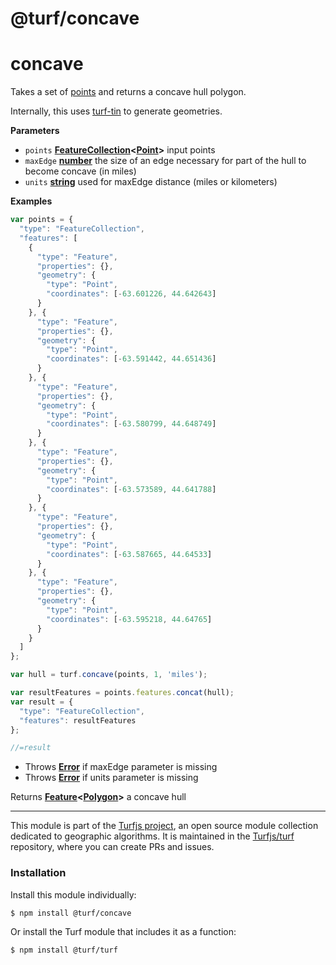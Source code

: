 # @turf/concave

# concave

Takes a set of [points](http://geojson.org/geojson-spec.html#point) and returns a concave hull polygon.

Internally, this uses [turf-tin](https://github.com/Turfjs/turf-tin) to generate geometries.

**Parameters**

-   `points` **[FeatureCollection](http://geojson.org/geojson-spec.html#feature-collection-objects)&lt;[Point](http://geojson.org/geojson-spec.html#point)>** input points
-   `maxEdge` **[number](https://developer.mozilla.org/en-US/docs/Web/JavaScript/Reference/Global_Objects/Number)** the size of an edge necessary for part of the
    hull to become concave (in miles)
-   `units` **[string](https://developer.mozilla.org/en-US/docs/Web/JavaScript/Reference/Global_Objects/String)** used for maxEdge distance (miles or kilometers)

**Examples**

```javascript
var points = {
  "type": "FeatureCollection",
  "features": [
    {
      "type": "Feature",
      "properties": {},
      "geometry": {
        "type": "Point",
        "coordinates": [-63.601226, 44.642643]
      }
    }, {
      "type": "Feature",
      "properties": {},
      "geometry": {
        "type": "Point",
        "coordinates": [-63.591442, 44.651436]
      }
    }, {
      "type": "Feature",
      "properties": {},
      "geometry": {
        "type": "Point",
        "coordinates": [-63.580799, 44.648749]
      }
    }, {
      "type": "Feature",
      "properties": {},
      "geometry": {
        "type": "Point",
        "coordinates": [-63.573589, 44.641788]
      }
    }, {
      "type": "Feature",
      "properties": {},
      "geometry": {
        "type": "Point",
        "coordinates": [-63.587665, 44.64533]
      }
    }, {
      "type": "Feature",
      "properties": {},
      "geometry": {
        "type": "Point",
        "coordinates": [-63.595218, 44.64765]
      }
    }
  ]
};

var hull = turf.concave(points, 1, 'miles');

var resultFeatures = points.features.concat(hull);
var result = {
  "type": "FeatureCollection",
  "features": resultFeatures
};

//=result
```

-   Throws **[Error](https://developer.mozilla.org/en-US/docs/Web/JavaScript/Reference/Global_Objects/Error)** if maxEdge parameter is missing
-   Throws **[Error](https://developer.mozilla.org/en-US/docs/Web/JavaScript/Reference/Global_Objects/Error)** if units parameter is missing

Returns **[Feature](http://geojson.org/geojson-spec.html#feature-objects)&lt;[Polygon](http://geojson.org/geojson-spec.html#polygon)>** a concave hull

---

This module is part of the [Turfjs project](http://turfjs.org/), an open source
module collection dedicated to geographic algorithms. It is maintained in the
[Turfjs/turf](https://github.com/Turfjs/turf) repository, where you can create
PRs and issues.

### Installation

Install this module individually:

```sh
$ npm install @turf/concave
```

Or install the Turf module that includes it as a function:

```sh
$ npm install @turf/turf
```

